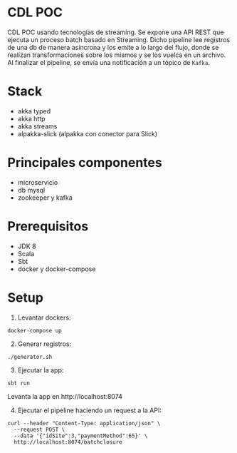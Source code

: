 # CDL POC
CDL POC usando tecnologías de streaming. Se expone una API REST que ejecuta un proceso batch basado en Streaming. Dicho pipeline lee registros de una db de manera asíncrona y los emite a lo largo del flujo, donde se realizan transformaciones sobre los mismos y se los vuelca en un archivo. Al finalizar el pipeline, se envía una notificación a un tópico de `Kafka`.

# Stack

* akka typed
* akka http
* akka streams
* alpakka-slick (alpakka con conector para Slick)

# Principales componentes
* microservicio
* db mysql
* zookeeper y kafka

# Prerequisitos

* JDK 8
* Scala
* Sbt
* docker y docker-compose

# Setup

1. Levantar dockers:
```
docker-compose up
```
2. Generar registros:
```
./generator.sh
```
3. Ejecutar la app:
```
sbt run
```
Levanta la app en http://localhost:8074

4. Ejecutar el pipeline haciendo un request a la API:
```
curl --header "Content-Type: application/json" \
  --request POST \
  --data '{"idSite":3,"paymentMethod":65}' \
  http://localhost:8074/batchclosure
```
